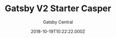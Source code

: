 ---
title: Gatsby V2 Starter Casper
github: https://github.com/GatsbyCentral/gatsby-v2-starter-casper
demo: https://gatsby-starter-v2-casper.netlify.app/
author: Gatsby Central
ssg:
  - Gatsby
cms:
  - Markdown
date: 2018-10-19T10:22:22.000Z
description: The Casper theme v1.4 ported to Gatsby v2
draft: true
publish_date: '2018-10-19T10:22:22Z'
update_date: '2018-10-19T13:02:42Z'
github_star: 31
github_fork: 12
---